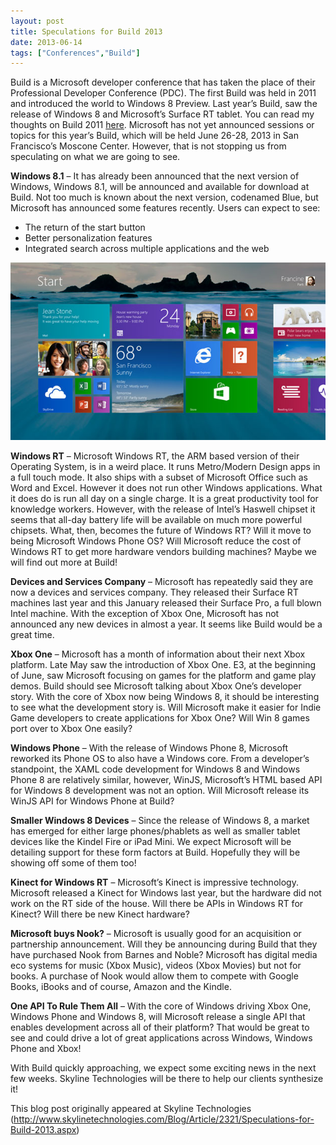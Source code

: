 ```yaml
---
layout: post
title: Speculations for Build 2013
date: 2013-06-14
tags: ["Conferences","Build"]
---
```


Build is a Microsoft developer conference that has taken the place of their Professional Developer Conference (PDC). The first
Build was held in 2011 and introduced the world to Windows 8 Preview. Last year’s Build, saw the release of Windows 8 and
Microsoft’s Surface RT tablet. You can read my thoughts on Build 2011 [here](http://www.jptacek.com/2011/09/observations-from-microsofts-build-conference/). Microsoft has not yet announced sessions or topics for this year’s Build, which will be held
June 26-28, 2013 in San Francisco’s Moscone Center. However, that is not stopping us from speculating on what we are going to see.

**Windows 8.1** – It has already been announced that the next version of Windows, Windows 8.1, will be announced and available for
download at Build. Not too much is known about the next version, codenamed Blue, but Microsoft has announced some features
recently. Users can expect to see:

* The return of the start button
* Better personalization features
* Integrated search across multiple applications and the web

![Windows 8 Screen shot](Build2013.jpg)

**Windows RT** – Microsoft Windows RT, the ARM based version of their Operating System, is in a weird place. It runs Metro/Modern Design apps in a full touch mode. It also ships with a subset of Microsoft Office such as Word and Excel. However it does not run other Windows applications. What it does do is run all day on a single charge. It is a great productivity tool for knowledge workers. However, with the release of Intel’s Haswell chipset it seems that all-day battery life will be available on much more powerful chipsets. What, then, becomes the future of Windows RT? Will it move to being Microsoft Windows Phone OS? Will Microsoft reduce the cost of Windows RT to get more hardware vendors building machines? Maybe we will find out more at Build!

**Devices and Services Company** – Microsoft has repeatedly said they are now a devices and services company. They released their Surface RT machines last year and this January released their Surface Pro, a full blown Intel machine. With the exception of Xbox One, Microsoft has not announced any new devices in almost a year. It seems like Build would be a great time.

**Xbox One** – Microsoft has a month of information about their next Xbox platform. Late May saw the introduction of Xbox One. E3, at the beginning of June, saw Microsoft focusing on games for the platform and game play demos. Build should see Microsoft talking about Xbox One’s developer story. With the core of Xbox now being Windows 8, it should be interesting to see what the development story is. Will Microsoft make it easier for Indie Game developers to create applications for Xbox One? Will Win 8 games port over to Xbox One easily?

**Windows Phone** – With the release of Windows Phone 8, Microsoft reworked its Phone OS to also have a Windows core. From a developer’s standpoint, the XAML code development for Windows 8 and Windows Phone 8 are relatively similar, however, WinJS, Microsoft’s HTML based API for Windows 8 development was not an option. Will Microsoft release its WinJS API for Windows Phone at Build?

**Smaller Windows 8 Devices** – Since the release of Windows 8, a market has emerged for either large phones/phablets as well as smaller tablet devices like the Kindel Fire or iPad Mini. We expect Microsoft will be detailing support for these form factors at Build. Hopefully they will be showing off some of them too!

**Kinect for Windows RT** – Microsoft’s Kinect is impressive technology. Microsoft released a Kinect for Windows last year, but the hardware did not work on the RT side of the house. Will there be APIs in Windows RT for Kinect? Will there be new Kinect hardware?

**Microsoft buys Nook?** – Microsoft is usually good for an acquisition or partnership announcement. Will they be announcing during Build that they have purchased Nook from Barnes and Noble? Microsoft has digital media eco systems for music (Xbox Music), videos (Xbox Movies) but not for books. A purchase of Nook would allow them to compete with Google Books, iBooks and of course, Amazon and the Kindle.

**One API To Rule Them All** – With the core of Windows driving Xbox One, Windows Phone and Windows 8, will Microsoft release a single API that enables development across all of their platform? That would be great to see and could drive a lot of great applications across Windows, Windows Phone and Xbox!

With Build quickly approaching, we expect some exciting news in the next few weeks. Skyline Technologies will be there to help our clients synthesize it!

This blog post originally appeared at Skyline Technologies (http://www.skylinetechnologies.com/Blog/Article/2321/Speculations-for-Build-2013.aspx)